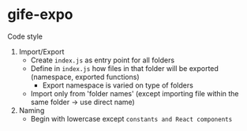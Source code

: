 # gife-expo

Code style
1. Import/Export
    - Create `index.js` as entry point for all folders
    - Define in `index.js` how files in that folder will be exported (namespace, exported functions)
        - Export namespace is varied on type of folders
    - Import only from 'folder names' (except importing file within the same folder -> use direct name)
1. Naming
    - Begin with lowercase except `constants and React components`
